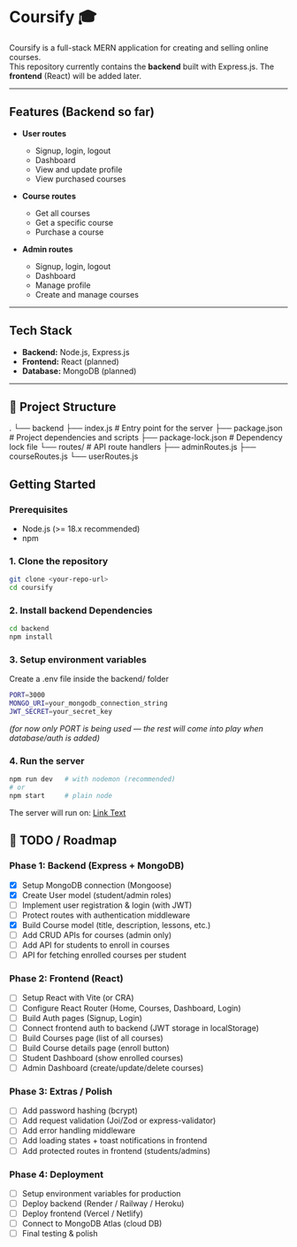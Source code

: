 # Coursify 🎓

Coursify is a full-stack MERN application for creating and selling online courses.  
This repository currently contains the **backend** built with Express.js. The **frontend** (React) will be added later.

---

## Features (Backend so far)

- **User routes**
  - Signup, login, logout
  - Dashboard
  - View and update profile
  - View purchased courses

- **Course routes**
  - Get all courses
  - Get a specific course
  - Purchase a course

- **Admin routes**
  - Signup, login, logout
  - Dashboard
  - Manage profile
  - Create and manage courses

---

## Tech Stack

- **Backend:** Node.js, Express.js  
- **Frontend:** React (planned)  
- **Database:** MongoDB (planned)

---
## 📂 Project Structure
.
└── backend
    ├── index.js              # Entry point for the server
    ├── package.json          # Project dependencies and scripts
    ├── package-lock.json     # Dependency lock file
    └── routes/               # API route handlers
        ├── adminRoutes.js
        ├── courseRoutes.js
        └── userRoutes.js

## Getting Started

### Prerequisites
- Node.js (>= 18.x recommended)  
- npm

### 1. Clone the repository
```bash
git clone <your-repo-url>
cd coursify
```

### 2. Install backend Dependencies
```bash
cd backend
npm install
```

### 3. Setup environment variables
Create a .env file inside the backend/ folder
```bash
PORT=3000
MONGO_URI=your_mongodb_connection_string
JWT_SECRET=your_secret_key
```
_(for now only PORT is being used — the rest will come into play when database/auth is added)_


### 4. Run the server
```bash
npm run dev   # with nodemon (recommended)
# or
npm start     # plain node
```

The server will run on:
[Link Text](http://localhost:3000)

## 📝 TODO / Roadmap

### Phase 1: Backend (Express + MongoDB)
- [x] Setup MongoDB connection (Mongoose)
- [x] Create User model (student/admin roles)
- [ ] Implement user registration & login (with JWT)
- [ ] Protect routes with authentication middleware
- [x] Build Course model (title, description, lessons, etc.)
- [ ] Add CRUD APIs for courses (admin only)
- [ ] Add API for students to enroll in courses
- [ ] API for fetching enrolled courses per student

### Phase 2: Frontend (React)
- [ ] Setup React with Vite (or CRA)
- [ ] Configure React Router (Home, Courses, Dashboard, Login)
- [ ] Build Auth pages (Signup, Login)
- [ ] Connect frontend auth to backend (JWT storage in localStorage)
- [ ] Build Courses page (list of all courses)
- [ ] Build Course details page (enroll button)
- [ ] Student Dashboard (show enrolled courses)
- [ ] Admin Dashboard (create/update/delete courses)

### Phase 3: Extras / Polish
- [ ] Add password hashing (bcrypt)
- [ ] Add request validation (Joi/Zod or express-validator)
- [ ] Add error handling middleware
- [ ] Add loading states + toast notifications in frontend
- [ ] Add protected routes in frontend (students/admins)

### Phase 4: Deployment
- [ ] Setup environment variables for production
- [ ] Deploy backend (Render / Railway / Heroku)
- [ ] Deploy frontend (Vercel / Netlify)
- [ ] Connect to MongoDB Atlas (cloud DB)
- [ ] Final testing & polish